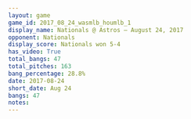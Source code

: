 ```yaml
---
layout: game
game_id: 2017_08_24_wasmlb_houmlb_1
display_name: Nationals @ Astros – August 24, 2017
opponent: Nationals
display_score: Nationals won 5-4
has_video: True
total_bangs: 47
total_pitches: 163
bang_percentage: 28.8%
date: 2017-08-24
short_date: Aug 24
bangs: 47
notes: 
---
```

